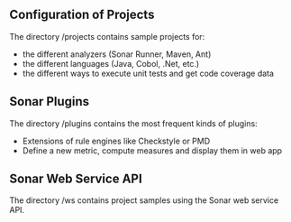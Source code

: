 ## Configuration of Projects

The directory /projects contains sample projects for:
 * the different analyzers (Sonar Runner, Maven, Ant)
 * the different languages (Java, Cobol, .Net, etc.)
 * the different ways to execute unit tests and get code coverage data

## Sonar Plugins

The directory /plugins contains the most frequent kinds of plugins:
 * Extensions of rule engines like Checkstyle or PMD
 * Define a new metric, compute measures and display them in web app

## Sonar Web Service API

The directory /ws contains project samples using the Sonar web service API.
 